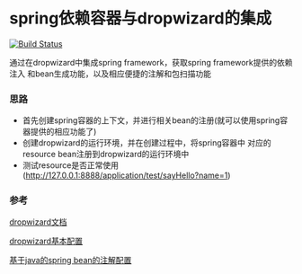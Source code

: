 # spring依赖容器与dropwizard的集成
[![Build Status](https://travis-ci.com/jincs1414/spring-dropwizard.svg?branch=master)](https://travis-ci.org/jincs1414/spring-dropwizard)

通过在dropwizard中集成spring framework，获取spring framework提供的依赖注入
和bean生成功能，以及相应便捷的注解和包扫描功能

### 思路

- 首先创建spring容器的上下文，并进行相关bean的注册(就可以使用spring容器提供的相应功能了)
- 创建dropwizard的运行环境，并在创建过程中，将spring容器中
对应的resource bean注册到dropwizard的运行环境中
- 测试resource是否正常使用(http://127.0.0.1:8888/application/test/sayHello?name=1)


### 参考
[dropwizard文档](https://www.dropwizard.io/1.3.5/docs/getting-started.html)

[dropwizard基本配置](https://github.com/dropwizard/dropwizard/blob/master/dropwizard-example/example.yml)

[基于java的spring bean的注解配置](https://docs.spring.io/spring/docs/5.1.1.RELEASE/spring-framework-reference/core.html#beans-java)


